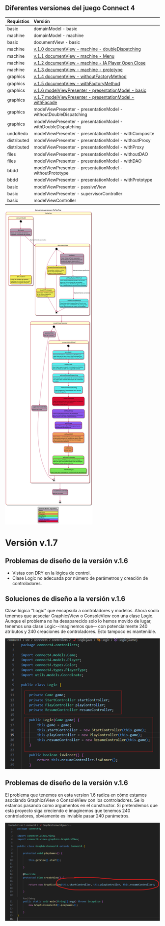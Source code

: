 ## Diferentes versiones del juego Connect 4

| Requistios  | Versión |
|:------------- |:-------------|
| basic  | domainModel - basic|
| machine | domainModel - machine |
| basic | documentView - basic |
| machine | [v.1.0 documentView - machine - doubleDispatching](https://github.com/js-rom/connect4/tree/v.1.0) |
| machine | [v.1.1 documentView - machine - Menu](https://github.com/js-rom/connect4/tree/v.1.1) |
| machine | [v.1.2 documentView - machine - IA Player Open Close](https://github.com/js-rom/connect4/tree/v.1.2) |
| machine | [v.1.3 documentView - machine - prototype](https://github.com/js-rom/connect4/tree/v.1.3) |
| graphics | [v.1.4 documentView - withoutFactoryMethod](https://github.com/js-rom/connect4/tree/v.1.4) |
| graphics | [v.1.5 documentView - withFactoryMethod](https://github.com/js-rom/connect4/tree/v.1.5) |
| graphics | [v.1.6 modelViewPresenter - presentationModel - basic](https://github.com/js-rom/connect4/tree/v.1.6) |
| graphics | [v.1.7 modelViewPresenter - presentationModel - withFacade](https://github.com/js-rom/connect4/tree/v.1.7) |
| graphics | modelViewPresenter - presentationModel - withoutDoubleDispatching |
| graphics | modelViewPresenter - presentationModel - withDoubleDispatching |
| undoRedo | modelViewPresenter - presentationModel - withComposite |
| distributed | modelViewPresenter - presentationModel - withoutProxy |
| distributed | modelViewPresenter - presentationModel - withProxy |
| files | modelViewPresenter - presentationModel - withoutDAO |
| files | modelViewPresenter - presentationModel - withDAO |
| bbdd | modelViewPresenter - presentationModel - withoutPrototype |
| bbdd | modelViewPresenter - presentationModel - withPrototype |
| basic | modelViewPresenter - passiveView |
| basic | modelViewPresenter - supervisorController |
| basic | modelViewController |

![secuencia de versiones](./out/connect4/Docs/diagrams/TicTacToe.svg)

# Versión v.1.7

## Problemas de diseño de la versión v.1.6

- Vistas con DRY en la lógica de control.
- Clase Logic no adecuada por número de parámetros y creación de controladores.

## Soluciones de diseño a la versión v.1.6

Clase lógica "Logic" que encapsula a controladores y modelos. Ahora soolo tenemos que acsociar 
GraphicsView o ConsoleView con una clase Logic. Aunque el problema no ha desaparecido solo lo hemos movido de lugar, tenemos 
una clase Logic--imaginemos que-- con potencialmente 240 atributos y 240 creaciones de controladores. Esto tampoco es mantenible.

![Problema versión 1.7](./connect4/Docs/screenshots/v.1.7.png)

## Problemas de diseño de la versión v.1.6

El problema que tenemos en esta version 1.6 radica en cómo estamos asociando GraphicsView o ConsoleView con
los controladores. Se lo estamos pasando como argumentos en el constructor. Si pretendemos que esta proyecto 
siga creciendo e imaginemos que tenemos 240 controladores, obviamente es inviable pasar 240 parámetros.

![Problema versión 1.6](./connect4/Docs/screenshots/v.1.6.png)